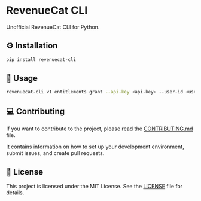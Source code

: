 # RevenueCat CLI

Unofficial RevenueCat CLI for Python.

## :gear: Installation

```bash
pip install revenuecat-cli
```

## :hammer: Usage

```bash
revenuecat-cli v1 entitlements grant --api-key <api-key> --user-id <user-id> --entitlement-id <entitlement-id>
```

## :computer: Contributing

If you want to contribute to the project, please read the [CONTRIBUTING.md](./CONTRIBUTING.md) file.

It contains information on how to set up your development environment, submit issues, and create pull requests.

## :scroll: License

This project is licensed under the MIT License. See the [LICENSE](LICENSE) file for details.
